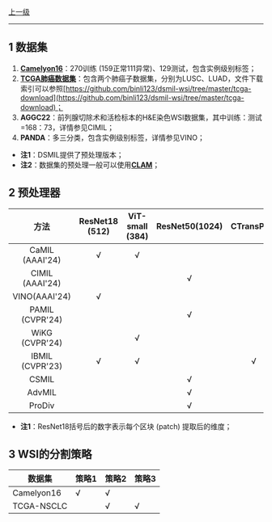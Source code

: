 [上一级](README.md)

---

## 1 数据集
1. [**Camelyon16**](https://camelyon17.grand-challenge.org/)：270训练 (159正常111异常)、129测试，包含实例级别标签；
2. [**TCGA肺癌数据集**](https://portal.gdc.cancer.gov/files/608e2269-04b4-4a20-aca8-d20f36800cc3)：包含两个肺癌子数据集，分别为LUSC、LUAD，文件下载索引可以参照[https://github.com/binli123/dsmil-wsi/tree/master/tcga-download](https://github.com/binli123/dsmil-wsi/tree/master/tcga-download)；
3. **AGGC22**：前列腺切除术和活检标本的H&E染色WSI数据集，其中训练：测试=168：73，详情参见CIMIL；
4. **PANDA**：多三分类，包含实例级别标签，详情参见VINO；

- **注1**：DSMIL提供了预处理版本；
- **注2**：数据集的预处理一般可以使用[**CLAM**](https://github.com/mahmoodlab/CLAM)；
## 2 预处理器
|        方法        | ResNet18 (512)  | ViT-small (384)  | ResNet50(1024)  |  CTransPath  
|:----------------:|:---------------:|:----------------:|:---------------:|:------------:|
| CaMIL (AAAI'24)  |        √        |        √         
| CIMIL (AAAI'24)  |||        √        
|  VINO(AAAI'24)   |        √        ||
| PAMIL (CVPR'24)  |||        √        
|  WiKG (CVPR'24)  ||        √        
| IBMIL (CVPR'23)  |        √        |        √         ||        √        
|      CSMIL       |||        √        
|      AdvMIL      |||        √        
|      ProDiv      |||        √        

- **注1**：ResNet18括号后的数字表示每个区块 (patch) 提取后的维度；
## 3 WSI的分割策略
|数据集| 策略1 |策略2|策略3
|--|--|--|--|
| Camelyon16 | √ |√
|TCGA-NSCLC||√|√
